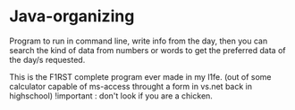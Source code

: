 # Java-organizing
Program to run in command line, write info from the day, then you can search the kind of data from numbers or words to get the preferred data of the day/s requested.

This is the F1RST complete program ever made in my l1fe. (out of some calculator capable of ms-access throught a form in vs.net back in highschool)
!important : don't look if you are a chicken.
